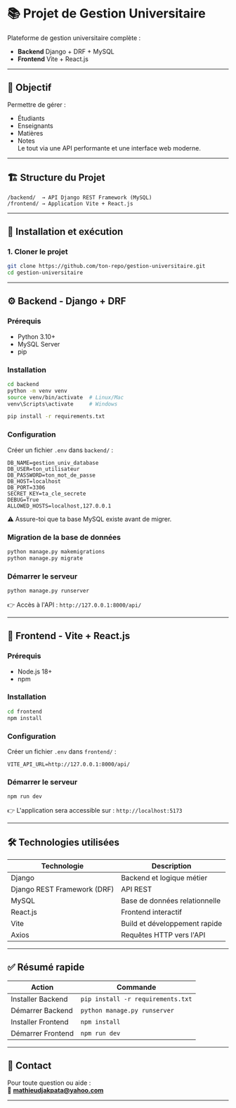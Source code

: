 # 📚 Projet de Gestion Universitaire

Plateforme de gestion universitaire complète :

- **Backend** Django + DRF + MySQL
- **Frontend** Vite + React.js

---

## 🎯 Objectif

Permettre de gérer :

- Étudiants
- Enseignants
- Matières
- Notes\
  Le tout via une API performante et une interface web moderne.

---

## 🏗️ Structure du Projet

```
/backend/  → API Django REST Framework (MySQL)
/frontend/ → Application Vite + React.js
```

---

## 🚀 Installation et exécution

### 1. Cloner le projet

```bash
git clone https://github.com/ton-repo/gestion-universitaire.git
cd gestion-universitaire
```

---

## ⚙️ Backend - Django + DRF

### Prérequis

- Python 3.10+
- MySQL Server
- pip

### Installation

```bash
cd backend
python -m venv venv
source venv/bin/activate  # Linux/Mac
venv\Scripts\activate     # Windows

pip install -r requirements.txt
```

### Configuration

Créer un fichier `.env` dans `backend/` :

```env
DB_NAME=gestion_univ_database
DB_USER=ton_utilisateur
DB_PASSWORD=ton_mot_de_passe
DB_HOST=localhost
DB_PORT=3306
SECRET_KEY=ta_cle_secrete
DEBUG=True
ALLOWED_HOSTS=localhost,127.0.0.1
```

⚠️ Assure-toi que ta base MySQL existe avant de migrer.

### Migration de la base de données

```bash
python manage.py makemigrations
python manage.py migrate
```

### Démarrer le serveur

```bash
python manage.py runserver
```

👉 Accès à l'API : `http://127.0.0.1:8000/api/`

---

## 🎨 Frontend - Vite + React.js

### Prérequis

- Node.js 18+
- npm

### Installation

```bash
cd frontend
npm install
```

### Configuration

Créer un fichier `.env` dans `frontend/` :

```env
VITE_API_URL=http://127.0.0.1:8000/api/
```

### Démarrer le serveur

```bash
npm run dev
```

👉 L'application sera accessible sur : `http://localhost:5173`

---

## 🛠️ Technologies utilisées

| Technologie                 | Description                   |
| --------------------------- | ----------------------------- |
| Django                      | Backend et logique métier     |
| Django REST Framework (DRF) | API REST                      |
| MySQL                       | Base de données relationnelle |
| React.js                    | Frontend interactif           |
| Vite                        | Build et développement rapide |
| Axios                       | Requêtes HTTP vers l'API      |

---

## ✅ Résumé rapide

| Action             | Commande                          |
| ------------------ | --------------------------------- |
| Installer Backend  | `pip install -r requirements.txt` |
| Démarrer Backend   | `python manage.py runserver`      |
| Installer Frontend | `npm install`                     |
| Démarrer Frontend  | `npm run dev`                     |

---

## 📩 Contact

Pour toute question ou aide :\
📧 **[mathieudjakpata@yahoo.com](mailto\:mathieudjakpata@yahoo.com)**

---
